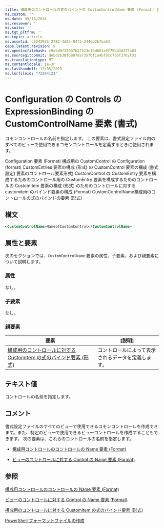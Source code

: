 ```yaml
---
title: 構成用のコントロールの式のバインドの CustomControlName 要素 (Format) |Microsoft Docs
ms.custom: ''
ms.date: 09/13/2016
ms.reviewer: ''
ms.suite: ''
ms.tgt_pltfrm: ''
ms.topic: article
ms.assetid: c5242935-2782-4d23-84f5-2446b2b7ba83
caps.latest.revision: 8
ms.openlocfilehash: c9abd9f22907b87323c16d603a9f75bb3d375a03
ms.sourcegitcommit: debd2b38fb8070a7357bf1a4bf9cc736f3702f31
ms.translationtype: MT
ms.contentlocale: ja-JP
ms.lasthandoff: 12/05/2019
ms.locfileid: "72364121"
---
```

# <a name="customcontrolname-element-for-expressionbinding-for-controls-for-configuration-format"></a>Configuration の Controls の ExpressionBinding の CustomControlName 要素 (書式)

コモンコントロールの名前を指定します。 この要素は、書式設定ファイル内のすべてのビューで使用できるコモンコントロールを定義するときに使用されます。

Configuration 要素 (Format) 構成用の CustomControl の Configuration (format) CustomEntries 要素の構成 (形式) の CustomControl 要素の構成 (書式設定) 要素のコントロール要素形式) CustomControl の CustomEntry 要素を構成するためのコントロール用の CustomEntry 要素を構成するためのコントロールの CustomItem 要素の構成 (形式) のためのコントロールに対する customitem のバインド要素の構成 (Format) CustomControlName構成用のコントロールの式のバインドの要素 (形式)

## <a name="syntax"></a>構文

```xml
<CustomControlName>NameofCustomControl</CustomControlName>
```

## <a name="attributes-and-elements"></a>属性と要素

次のセクションでは、`CustomControlName` 要素の属性、子要素、および親要素について説明します。

### <a name="attributes"></a>属性

なし。

### <a name="child-elements"></a>子要素

なし。

### <a name="parent-elements"></a>親要素

|要素|[説明]|
|-------------|-----------------|
|[構成用のコントロールに対する CustomItem の式のバインド要素 (形式)](./expressionbinding-element-for-customitem-for-controls-for-configuration-format.md)|コントロールによって表示されるデータを定義します。|

## <a name="text-value"></a>テキスト値

コントロールの名前を指定します。

## <a name="remarks"></a>コメント

書式設定ファイルのすべてのビューで使用できるコモンコントロールを作成できます。また、特定のビューで使用できるビューコントロールを作成することもできます。 次の要素は、これらのコントロールの名前を指定します。

- [構成用コントロールのコントロールの Name 要素 (Format)](./name-element-for-control-for-controls-for-configuration-format.md)

- [ビューのコントロールに対する Control の Name 要素 (Format)](./name-element-for-control-for-controls-for-view-format.md)

## <a name="see-also"></a>参照

[構成用コントロールのコントロールの Name 要素 (Format)](./name-element-for-control-for-controls-for-configuration-format.md)

[ビューのコントロールに対する Control の Name 要素 (Format)](./name-element-for-control-for-controls-for-view-format.md)

[構成用のコントロールに対する CustomItem の式のバインド要素 (形式)](./expressionbinding-element-for-customitem-for-controls-for-configuration-format.md)

[PowerShell フォーマットファイルの作成](./writing-a-powershell-formatting-file.md)
